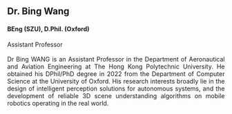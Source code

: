 ## Dr. Bing Wang
#### BEng (SZU), D.Phil. (Oxford)

<div align="justify">
Assistant Professor
<br/><br/>
Dr Bing WANG is an Assistant Professor in the Department of Aeronautical and Aviation Engineering at The Hong Kong Polytechnic University. He obtained his DPhil/PhD degree in 2022 from the Department of Computer Science at the University of Oxford. His research interests broadly lie in the design of intelligent perception solutions for autonomous systems, and the development of reliable 3D scene understanding algorithms on mobile robotics operating in the real world.
</div>
